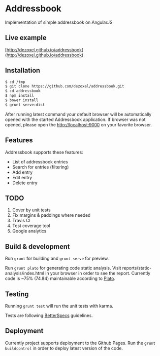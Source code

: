 # Addressbook
Implementation of simple addressbook on AngularJS

## Live example
[http://dezoxel.github.io/addressbook](http://dezoxel.github.io/addressbook)

## Installation
```bash
$ cd /tmp
$ git clone https://github.com/dezoxel/addressbook.git
$ cd addressbook
$ npm install
$ bower install
$ grunt serve:dist
```

After running latest command your default browser will be automatically opened with the started Addressbook application.
If browser was not opened, please open the [http://localhost:9000](http://localhost:9000) on your favorite browser.

## Features

Addressbook supports these features:
- List of addressbook entries
- Search for entries (filtering)
- Add entry
- Edit entry
- Delete entry

## TODO
1. Cover by unit tests
2. Fix margins & paddings where needed
3. Travis CI
4. Test coverage tool
5. Google analytics


## Build & development

Run `grunt` for building and `grunt serve` for preview.

Run `grunt plato` for generating code static analysis. Visit reports/static-analysis/index.html in your browser in order
to see the report. Currently code is ~75% (74.84) maintainable according to [Plato](https://www.npmjs.com/package/plato).

## Testing

Running `grunt test` will run the unit tests with karma.

Tests are following [BetterSpecs](http://betterspecs.org/) guidelines.

## Deployment

Currently project supports deployment to the Github Pages. Run the `grunt buildcontrol` in order to deploy latest
version of the code.